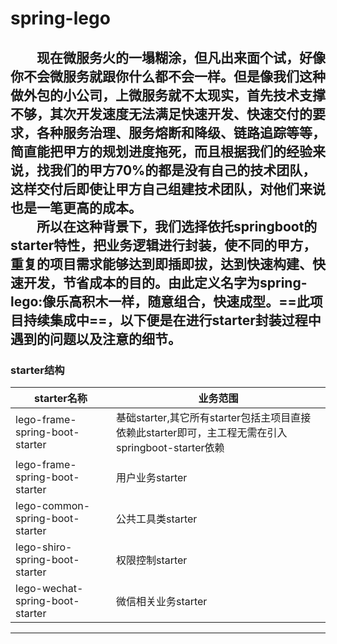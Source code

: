 # spring-lego
&emsp;&emsp;现在微服务火的一塌糊涂，但凡出来面个试，好像你不会微服务就跟你什么都不会一样。但是像我们这种做外包的小公司，上微服务就不太现实，首先技术支撑不够，其次开发速度无法满足快速开发、快速交付的要求，各种服务治理、服务熔断和降级、链路追踪等等，简直能把甲方的规划进度拖死，而且根据我们的经验来说，找我们的甲方70%的都是没有自己的技术团队，这样交付后即使让甲方自己组建技术团队，对他们来说也是一笔更高的成本。  
&emsp;&emsp;所以在这种背景下，我们选择依托springboot的starter特性，把业务逻辑进行封装，使不同的甲方，重复的项目需求能够达到即插即拔，达到快速构建、快速开发，节省成本的目的。由此定义名字为spring-lego:像乐高积木一样，随意组合，快速成型。==此项目持续集成中==，以下便是在进行starter封装过程中遇到的问题以及注意的细节。    
---------------------------------------------


### starter结构

starter名称 | 业务范围
---|---
lego-frame-spring-boot-starter | 基础starter,其它所有starter包括主项目直接依赖此starter即可，主工程无需在引入springboot-starter依赖 
lego-frame-spring-boot-starter | 用户业务starter
lego-common-spring-boot-starter| 公共工具类starter
lego-shiro-spring-boot-starter | 权限控制starter
lego-wechat-spring-boot-starter| 微信相关业务starter


---------------------------------------------